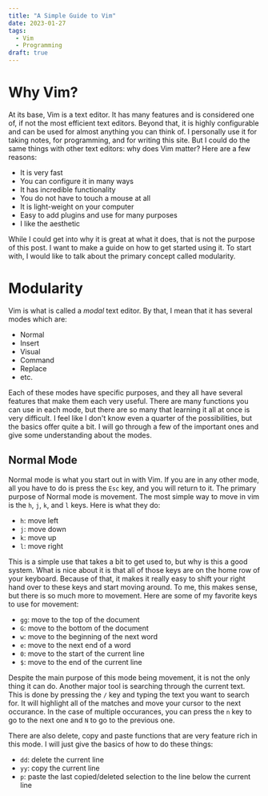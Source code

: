 ```yaml
---
title: "A Simple Guide to Vim"
date: 2023-01-27
tags:
  - Vim
  - Programming
draft: true
---
```


# Why Vim?

At its base, Vim is a text editor. 
It has many features and is considered one of, if not the most efficient text editors.
Beyond that, it is highly configurable and can be used for almost anything you can think of.
I personally use it for taking notes, for programming, and for writing this site.
But I could do the same things with other text editors: why does Vim matter?
Here are a few reasons:
- It is very fast
- You can configure it in many ways
- It has incredible functionality
- You do not have to touch a mouse at all
- It is light-weight on your computer
- Easy to add plugins and use for many purposes
- I like the aesthetic

While I could get into why it is great at what it does, that is not the purpose of this post.
I want to make a guide on how to get started using it.
To start with, I would like to talk about the primary concept called modularity.


# Modularity

Vim is what is called a _modal_ text editor. By that, I mean that it has several modes which are:
- Normal
- Insert
- Visual
- Command
- Replace
- etc.

Each of these modes have specific purposes, and they all have several features that make them each very useful.
There are many functions you can use in each mode, but there are so many that learning it all at once is very difficult.
I feel like I don't know even a quarter of the possibilities, but the basics offer quite a bit.
I will go through a few of the important ones and give some understanding about the modes.

## Normal Mode

Normal mode is what you start out in with Vim.
If you are in any other mode, all you have to do is press the `Esc` key, and you will return to it.
The primary purpose of Normal mode is movement.
The most simple way to move in vim is the `h`, `j`, `k`, and `l` keys.
Here is what they do:
- `h`: move left
- `j`: move down
- `k`: move up
- `l`: move right

This is a simple use that takes a bit to get used to, but why is this a good system.
What is nice about it is that all of those keys are on the home row of your keyboard.
Because of that, it makes it really easy to shift your right hand over to these keys and start moving around.
To me, this makes sense, but there is so much more to movement.
Here are some of my favorite keys to use for movement:
- `gg`: move to the top of the document
- `G`: move to the bottom of the document
- `w`: move to the beginning of the next word
- `e`: move to the next end of a word
- `0`: move to the start of the current line
- `$`: move to the end of the current line

Despite the main purpose of this mode being movement, it is not the only thing it can do.
Another major tool is searching through the current text.
This is done by pressing the `/` key and typing the text you want to search for.
It will highlight all of the matches and move your cursor to the next occurance.
In the case of multiple occurances, you can press the `n` key to go to the next one and `N` to go to the previous one.

There are also delete, copy and paste functions that are very feature rich in this mode.
I will just give the basics of how to do these things:
- `dd`: delete the current line
- `yy`: copy the current line
- `p`: paste the last copied/deleted selection to the line below the current line
